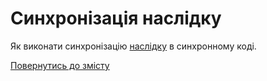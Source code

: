 # Синхронізація наслідку

Як виконати синхронізацію [наслідку](../concept/Consequence.md#наслідок) в синхронному коді.

[Повернутись до змісту](../README.md#туторіали)
